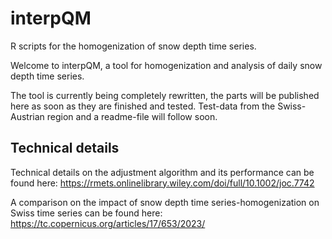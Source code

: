 # interpQM
R scripts for the homogenization of snow depth time series.

Welcome to interpQM, a tool for homogenization and analysis of daily snow depth time series.

The tool is currently being completely rewritten, the parts will be published here as soon as they are finished and tested. Test-data from the Swiss-Austrian region and a readme-file will follow soon.

## Technical details
Technical details on the adjustment algorithm and its performance can be found here:
https://rmets.onlinelibrary.wiley.com/doi/full/10.1002/joc.7742

A comparison on the impact of snow depth time series-homogenization on Swiss time series can be found here:
https://tc.copernicus.org/articles/17/653/2023/